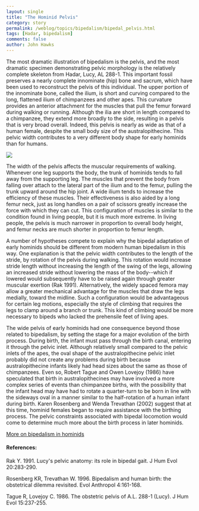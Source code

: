 ```yaml
---
layout: single 
title: "The Hominid Pelvis" 
category: story
permalink: /weblog/topics/bipedalism/bipedal_pelvis.html
tags: [Hadar, bipedalism] 
comments: false 
author: John Hawks 
---
```



<p>
The most dramatic illustration of bipedalism is the pelvis, and the most dramatic specimen demonstrating pelvic morphology is the relatively complete skeleton from Hadar, Lucy, AL 288-1. This important fossil preserves a nearly complete innominate (hip) bone and sacrum, which have been used to reconstruct the pelvis of this individual. The upper portion of the innominate bone, called the ilium, is short and curving compared to the long, flattened ilium of chimpanzees and other apes. This curvature provides an anterior attachment for the muscles that pull the femur forward during walking or running. Although the ilia are short in length compared to a chimpanzee, they extend more broadly to the side, resulting in a pelvis that is very broad overall. Indeed, this pelvis is nearly as wide as that of a human female, despite the small body size of the australopithecine. This pelvic width contributes to a very different body shape for early hominids than for humans.
</p>

<img src="/graphics/hominid_pelvis_comparison.png" />

<p>
The width of the pelvis affects the muscular requirements of walking. Whenever one leg supports the body, the trunk of hominids tends to fall away from the supporting leg. The muscles that prevent the body from falling over attach to the lateral part of the ilium and to the femur, pulling the trunk upward around the hip joint. A wide ilium tends to increase the efficiency of these muscles. Their effectiveness is also aided by a long femur neck, just as long handles on a pair of scissors greatly increase the force with which they can cut. This configuration of muscles is similar to the condition found in living people, but it is much more extreme. In living people, the pelvis is much narrower in proportion to overall body height, and femur necks are much shorter in proportion to femur length. 
</p>

<p>
A number of hypotheses compete to explain why the bipedal adaptation of early hominids should be different from modern human bipedalism in this way. One explanation is that the pelvic width contributes to the length of the stride, by rotation of the pelvis during walking. This rotation would increase stride length without increasing the length of the swing of the legs, allowing an increased stride without lowering the mass of the body--which if lowered would subsequently have to be raised again through greater muscular exertion (Rak 1991). Alternatively, the widely spaced femora may allow a greater mechanical advantage for the muscles that draw the legs medially, toward the midline. Such a configuration would be advantageous for certain leg motions, especially the style of climbing that requires the legs to clamp around a branch or trunk. This kind of climbing would be more necessary to bipeds who lacked the prehensile feet of living apes. 
</p>

<p>
The wide pelvis of early hominids had one consequence beyond those related to bipedalism, by setting the stage for a major evolution of the birth process. During birth, the infant must pass through the birth canal, entering it through the pelvic inlet. Although relatively small compared to the pelvic inlets of the apes, the oval shape of the australopithecine pelvic inlet probably did not create any problems during birth because australopithecine infants likely had head sizes about the same as those of chimpanzees. Even so, Robert Tague and Owen Lovejoy (1986) have speculated that birth in australopithecines may have involved a more complex series of events than chimpanzee births, with the possibility that the infant head may have had to rotate a quarter-turn to be born in line with the sideways oval in a manner similar to the half-rotation of a human infant during birth. Karen Rosenberg and Wenda Trevathan (2002) suggest that at this time, hominid females began to require assistance with the birthing process. The pelvic constraints associated with bipedal locomotion would come to determine much more about the birth process in later hominids. 
</p>

<p>
<a href="weblog/topics/bipedalism/">More on bipedalism in hominids</a>
</p>

<h4>References:</h4>

<p class="cite">Rak Y. 1991. Lucy's pelvic anatomy: its role in bipedal gait. J Hum Evol 20:283-290. </p>
<p class="cite">Rosenberg KR, Trevathan W. 1996. Bipedalism and human birth: the obstetrical dilemma revisited. Evol Anthropol 4:161-168. </p>
<p class="cite">Tague R, Lovejoy C. 1986. The obstetric pelvis of A.L. 288-1 (Lucy). J Hum Evol 15:237-255. </p>


